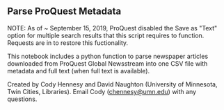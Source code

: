 ## Parse ProQuest Metadata

NOTE: As of ~ September 15, 2019, ProQuest disabled the Save as "Text" option for multiple search results that this script requires to function. Requests are in to restore this fuctionality.

This notebook includes a python function to parse newspaper articles downloaded from ProQuest Global Newsstream into one CSV file with metadata and full text (when full text is available). 

Created by Cody Hennesy and David Naughton (University of Minnesota, Twin Cities, Libraries). Email Cody (chennesy@umn.edu) with any questions. 

